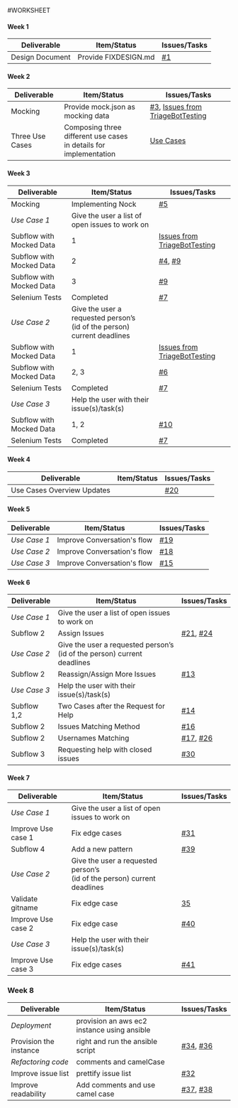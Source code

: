 #WORKSHEET
#### Week 1

| Deliverable   | Item/Status   |  Issues/Tasks
| ------------- | ------------  |  ------------
| Design Document | Provide FIXDESIGN.md    | [#1](https://github.ncsu.edu/maalbash/DeveloperTriage/issues/1)


#### Week 2

| Deliverable   | Item/Status   |  Issues/Tasks
| ------------- | ------------  |  ------------
| Mocking         | Provide mock.json as mocking data |  [#3](https://github.ncsu.edu/maalbash/DeveloperTriage/issues/3), [Issues from TriageBotTesting](https://github.ncsu.edu/hqtu/TriageBotTesting)
| Three Use Cases   | Composing three different use cases </br> in details for implementation | [Use Cases](https://github.ncsu.edu/maalbash/DeveloperTriage/blob/master/TriageBot_UseCases.md)

#### Week 3

| Deliverable   | Item/Status   |  Issues/Tasks
| ------------- | ------------  |  ------------
| Mocking           | Implementing Nock | [#5](https://github.ncsu.edu/maalbash/DeveloperTriage/issues/5)
| *Use Case 1*      | Give the user a list of open issues to work on   | &nbsp;
| Subflow with Mocked Data  | 1               |  [Issues from TriageBotTesting](https://github.ncsu.edu/hqtu/TriageBotTesting)
| Subflow with Mocked Data  | 2               |  [#4](https://github.ncsu.edu/maalbash/DeveloperTriage#4), [#9]( https://github.ncsu.edu/maalbash/DeveloperTriage/issues/9)
| Subflow with Mocked Data  | 3               |  [#9]( https://github.ncsu.edu/maalbash/DeveloperTriage/issues/9)
| Selenium Tests    | Completed      |  [#7]( https://github.ncsu.edu/maalbash/DeveloperTriage/issues/7)
| *Use Case 2*      | Give the user a requested person’s</br>(id of the person) current deadlines | &nbsp;
| Subflow with Mocked Data  | 1               |  [Issues from TriageBotTesting](https://github.ncsu.edu/hqtu/TriageBotTesting)
| Subflow with Mocked Data  | 2, 3            |  [#6](https://github.ncsu.edu/maalbash/DeveloperTriage/issues/6)
| Selenium Tests    | Completed      |  [#7]( https://github.ncsu.edu/maalbash/DeveloperTriage/issues/7)
| *Use Case 3*      | Help the user with their issue(s)/task(s)   | &nbsp;
| Subflow with Mocked Data  | 1, 2            |  [#10]( https://github.ncsu.edu/maalbash/DeveloperTriage/issues/10)
| Selenium Tests    | Completed      |  [#7]( https://github.ncsu.edu/maalbash/DeveloperTriage/issues/7)

#### Week 4
| Deliverable   | Item/Status   |  Issues/Tasks
| ------------- | ------------  |  ------------
| Use Cases Overview Updates |  &nbsp;   | [#20](https://github.ncsu.edu/maalbash/DeveloperTriage/issues/20)

#### Week 5
| Deliverable   | Item/Status   |  Issues/Tasks
| ------------- | ------------  |  ------------
| *Use Case 1*  | Improve Conversation's flow | [#19](https://github.ncsu.edu/maalbash/DeveloperTriage/issues/19)
| *Use Case 2*  | Improve Conversation's flow | [#18](https://github.ncsu.edu/maalbash/DeveloperTriage/issues/18)
| *Use Case 3*  | Improve Conversation's flow | [#15](https://github.ncsu.edu/maalbash/DeveloperTriage/issues/15)

#### Week 6
| Deliverable   | Item/Status   |  Issues/Tasks
| ------------- | ------------  |  ------------
| *Use Case 1*  | Give the user a list of open issues to work on | &nbsp;
| Subflow 2     | Assign Issues | [#21](https://github.ncsu.edu/maalbash/DeveloperTriage/issues/21), [#24](https://github.ncsu.edu/maalbash/DeveloperTriage/issues/24)
| *Use Case 2*  | Give the user a requested person’s</br>(id of the person) current deadlines | &nbsp;
| Subflow 2     | Reassign/Assign More Issues | [#13]( https://github.ncsu.edu/maalbash/DeveloperTriage/issues/13)
| *Use Case 3*  | Help the user with their issue(s)/task(s) | &nbsp;
| Subflow 1,2   | Two Cases after the Request for Help | [#14](https://github.ncsu.edu/maalbash/DeveloperTriage/issues/14)
| Subflow 2     | Issues Matching Method       | [#16](https://github.ncsu.edu/maalbash/DeveloperTriage/issues/16)
| Subflow 2     | Usernames Matching       | [#17](https://github.ncsu.edu/maalbash/DeveloperTriage/issues/17), [#26](https://github.ncsu.edu/maalbash/DeveloperTriage/issues/26)
| Subflow 3     | Requesting help with closed issues | [#30](https://github.ncsu.edu/maalbash/DeveloperTriage/issues/30)

#### Week 7
| Deliverable   | Item/Status   |  Issues/Tasks
| ------------- | ------------  |  ------------
| *Use Case 1*  | Give the user a list of open issues to work on | &nbsp;
| Improve Use case 1 | Fix edge cases | [#31](https://github.ncsu.edu/maalbash/DeveloperTriage/issues/31)
| Subflow 4 |  Add a new pattern | [#39](https://github.ncsu.edu/maalbash/DeveloperTriage/issues/39)
| *Use Case 2*  | Give the user a requested person’s</br>(id of the person) current deadlines | &nbsp;
| Validate gitname | Fix edge case | [35](https://github.ncsu.edu/maalbash/DeveloperTriage/issues/35)
| Improve Use case 2 | Fix edge case | [#40](https://github.ncsu.edu/maalbash/DeveloperTriage/issues/40)
| *Use Case 3*  | Help the user with their issue(s)/task(s) | &nbsp;
| Improve Use case 3 | Fix edge cases | [#41](https://github.ncsu.edu/maalbash/DeveloperTriage/issues/41)

### Week 8
| Deliverable   | Item/Status   |  Issues/Tasks
| ------------- | ------------  |  ------------
| *Deployment* | provision an aws ec2 instance using ansible | &nbsp;
| Provision the instance | right and run the ansible script | [#34](https://github.ncsu.edu/maalbash/DeveloperTriage/issues/34), [#36](https://github.ncsu.edu/maalbash/DeveloperTriage/issues/36)
| *Refactoring code* | comments and camelCase | &nbsp;
| Improve issue list |  prettify issue list | [#32](https://github.ncsu.edu/maalbash/DeveloperTriage/issues/32)
| Improve readability | Add comments and use camel case | [#37](https://github.ncsu.edu/maalbash/DeveloperTriage/issues/37), [#38](https://github.ncsu.edu/maalbash/DeveloperTriage/issues/38)
